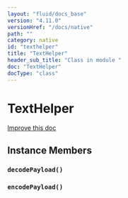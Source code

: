 ```yaml
---
layout: "fluid/docs_base"
version: "4.11.0"
versionHref: "/docs/native"
path: ""
category: native
id: "texthelper"
title: "TextHelper"
header_sub_title: "Class in module "
doc: "TextHelper"
docType: "class"
---
```


<h1 class="api-title">TextHelper</h1>

<a class="improve-v2-docs" href="http://github.com/ionic-team/ionic-native/edit/master/src/@ionic-native/plugins/nfc/index.ts#L363">
  Improve this doc
</a>











<h2><a class="anchor" name="instance-members" href="#instance-members"></a>Instance Members</h2>
<h3><a class="anchor" name="decodePayload" href="#decodePayload"></a><code>decodePayload()</code></h3>




<h3><a class="anchor" name="encodePayload" href="#encodePayload"></a><code>encodePayload()</code></h3>










